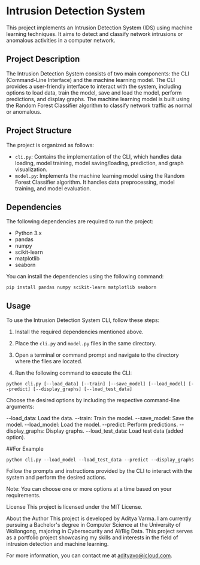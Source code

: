 # Intrusion Detection System

This project implements an Intrusion Detection System (IDS) using machine learning techniques. It aims to detect and classify network intrusions or anomalous activities in a computer network.

## Project Description

The Intrusion Detection System consists of two main components: the CLI (Command-Line Interface) and the machine learning model. The CLI provides a user-friendly interface to interact with the system, including options to load data, train the model, save and load the model, perform predictions, and display graphs. The machine learning model is built using the Random Forest Classifier algorithm to classify network traffic as normal or anomalous.

## Project Structure

The project is organized as follows:

- `cli.py`: Contains the implementation of the CLI, which handles data loading, model training, model saving/loading, prediction, and graph visualization.
- `model.py`: Implements the machine learning model using the Random Forest Classifier algorithm. It handles data preprocessing, model training, and model evaluation.

## Dependencies

The following dependencies are required to run the project:

- Python 3.x
- pandas
- numpy
- scikit-learn
- matplotlib
- seaborn

You can install the dependencies using the following command:

```shell
pip install pandas numpy scikit-learn matplotlib seaborn
```
## Usage

To use the Intrusion Detection System CLI, follow these steps:

1. Install the required dependencies mentioned above.

2. Place the `cli.py` and `model.py` files in the same directory.

3. Open a terminal or command prompt and navigate to the directory where the files are located.

4. Run the following command to execute the CLI:

```shell
python cli.py [--load_data] [--train] [--save_model] [--load_model] [--predict] [--display_graphs] [--load_test_data]
```
Choose the desired options by including the respective command-line arguments:

--load_data: Load the data.
--train: Train the model.
--save_model: Save the model.
--load_model: Load the model.
--predict: Perform predictions.
--display_graphs: Display graphs.
--load_test_data: Load test data (added option).

##For Example
```
python cli.py --load_model --load_test_data --predict --display_graphs
```
Follow the prompts and instructions provided by the CLI to interact with the system and perform the desired actions.

Note: You can choose one or more options at a time based on your 
requirements.

License
This project is licensed under the MIT License.

About the Author
This project is developed by Aditya Varma. I am currently pursuing a Bachelor's degree in Computer Science at the University of Wollongong, majoring in Cybersecurity and AI/Big Data. This project serves as a portfolio project showcasing my skills and interests in the field of intrusion detection and machine learning.

For more information, you can contact me at adityavo@icloud.com.
